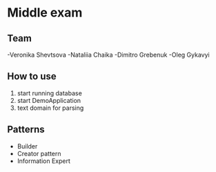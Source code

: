 # Middle exam

## Team
-Veronika Shevtsova
-Nataliia Chaika
-Dimitro Grebenuk
-Oleg Gykavyi

## How to use
1) start running database
2) start DemoApplication
3) text domain for parsing


## Patterns
- Builder
- Creator pattern
- Information Expert
